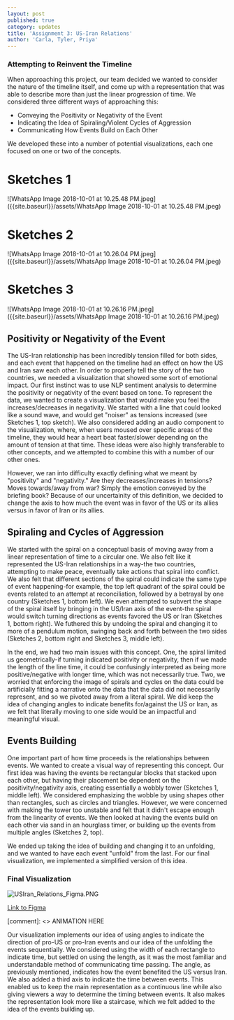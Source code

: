 ```yaml
---
layout: post
published: true
category: updates
title: 'Assignment 3: US-Iran Relations'
author: 'Carla, Tyler, Priya'
---
```

### Attempting to Reinvent the Timeline

When approaching this project, our team decided we wanted to consider the nature of the timeline itself, and come up with a representation that was able to describe more than just the linear progression of time. We considered three different ways of approaching this:

- Conveying the Positivity or Negativity of the Event
- Indicating the Idea of Spiraling/Violent Cycles of Aggression
- Communicating How Events Build on Each Other

We developed these into a number of potential visualizations, each one focused on one or two of the concepts.

# Sketches 1
![WhatsApp Image 2018-10-01 at 10.25.48 PM.jpeg]({{site.baseurl}}/assets/WhatsApp Image 2018-10-01 at 10.25.48 PM.jpeg)

# Sketches 2
![WhatsApp Image 2018-10-01 at 10.26.04 PM.jpeg]({{site.baseurl}}/assets/WhatsApp Image 2018-10-01 at 10.26.04 PM.jpeg)

# Sketches 3
![WhatsApp Image 2018-10-01 at 10.26.16 PM.jpeg]({{site.baseurl}}/assets/WhatsApp Image 2018-10-01 at 10.26.16 PM.jpeg)

## Positivity or Negativity of the Event

The US-Iran relationship has been incredibly tension filled for both sides, and each event that happened on the timeline had an effect on how the US and Iran saw each other. In order to properly tell the story of the two countries, we needed a visualization that showed some sort of emotional impact.
Our first instinct was to use NLP sentiment analysis to determine the positivity or negativity of the event based on tone. To represent the data, we wanted to create a visualization that would make you feel the increases/decreases in negativity. We started with a line that could looked like a sound wave, and would get "noiser" as tensions increased (see Sketches 1, top sketch). We also considered adding an audio component to the visualization, where, when users moused over specific areas of the timeline, they would hear a heart beat faster/slower depending on the amount of tension at that time. These ideas were also highly transferable to other concepts, and we attempted to combine this with a number of our other ones.

However, we ran into difficulty exactly defining what we meant by "positivity" and "negativity." Are they decreases/increases in tensions? Moves towards/away from war? Simply the emotion conveyed by the briefing book? Because of our uncertainity of this definition, we decided to change the axis to how much the event was in favor of the US or its allies versus in favor of Iran or its allies. 

## Spiraling and Cycles of Aggression

We started with the spiral on a conceptual basis of moving away from a linear representation of time to a circular one. We also felt like it represented the US-Iran relationships in a way-the two countries, attempting to make peace, eventually take actions that spiral into conflict. We also felt that different sections of the spiral could indicate the same type of event happening-for example, the top left quadrant of the spiral could be events related to an attempt at reconciliation, followed by a betrayal by one country (Sketches 1, bottom left). We even attempted to subvert the shape of the spiral itself by bringing in the US/Iran axis of the event-the spiral would switch turning directions as events favored the US or Iran (Sketches 1, bottom right). We futhered this by undoing the spiral and changing it to more of a pendulum motion, swinging back and forth between the two sides (Sketches 2, bottom right and Sketches 3, middle left).

In the end, we had two main issues with this concept. One, the spiral limited us geometrically-if turning indicated positivity or negativity, then if we made the length of the line time, it could be confusingly interpreted as being more positive/negative with longer time, which was not necessarily true. Two, we worried that enforcing the image of spirals and cycles on the data could be artificially fitting a narrative onto the data that the data did not necessarily represent, and so we pivoted away from a literal spiral. We did keep the idea of changing angles to indicate benefits for/against the US or Iran, as we felt that literally moving to one side would be an impactful and meaningful visual.

## Events Building

One important part of how time proceeds is the relationships between events. We wanted to create a visual way of representing this concept. Our first idea was having the events be rectangular blocks that stacked upon each other, but having their placement be dependent on the positivity/negativity axis, creating essentially a wobbly tower (Sketches 1, middle left). We considered emphasizing the wobble by using shapes other than rectangles, such as circles and triangles. However, we were concerned with making the tower too unstable and felt that it didn't escape enough from the linearity of events. We then looked at having the events build on each other via sand in an hourglass timer, or building up the events from multiple angles (Sketches 2, top). 

We ended up taking the idea of building and changing it to an unfolding, and we wanted to have each event "unfold" from the last. For our final visualization, we implemented a simplified version of this idea. 

### Final Visualization

![USIran_Relations_Figma.PNG]({{site.baseurl}}/assets/USIran_Relations_Figma.PNG)

[Link to Figma](https://www.figma.com/file/NOdJpbdH9AXF5W3NDCt4HWd3/US-Iran-Visualization?node-id=0%3A1)

[comment]: <> ANIMATION HERE

Our visualization implements our idea of using angles to indicate the direction of pro-US or pro-Iran events and our idea of the unfolding the events sequentially. We considered using the width of each rectangle to indicate time, but settled on using the length, as it was the most familiar and understandable method of communicating time passing. The angle, as previously mentioned, indicates how the event benefited the US versus Iran. We also added a third axis to indicate the time between events. This enabled us to keep the main representation as a continuous line while also giving viewers a way to determine the timing between events. It also makes the representation look more like a staircase, which we felt added to the idea of the events building up.
